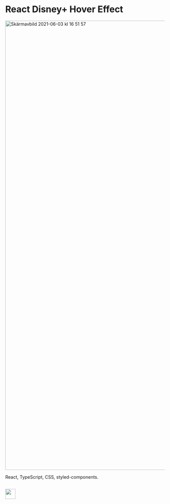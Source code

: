 # React Disney+ Hover Effect

<img width="1419" alt="Skärmavbild 2021-06-03 kl  16 51 57" src="https://user-images.githubusercontent.com/47321557/120665541-27f89480-c48c-11eb-96db-3650d8be1db2.png">


React, TypeScript, CSS, styled-components.

##

<a href="https://www.linkedin.com/in/mickeberg/"><img height="32" src="https://user-images.githubusercontent.com/47321557/114865080-12eb7780-9df2-11eb-893b-11dfc556d5d2.png"></a>

